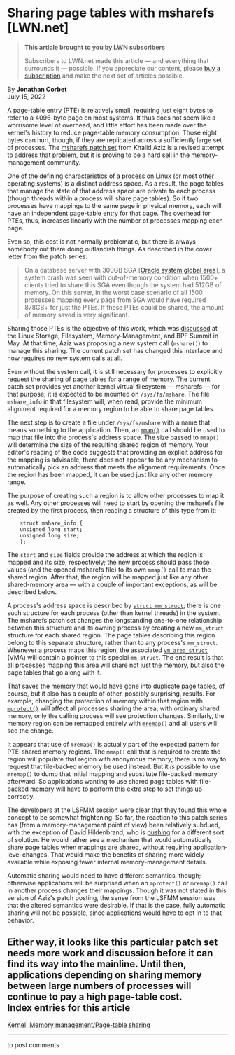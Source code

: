 # Sharing page tables with msharefs [LWN.net]

> **This article brought to you by LWN subscribers**
> 
> Subscribers to LWN.net made this article — and everything that surrounds it — possible. If you appreciate our content, please [buy a subscription](/Promo/nst-nag3/subscribe) and make the next set of articles possible. 

By **Jonathan Corbet**  
July 15, 2022 

A page-table entry (PTE) is relatively small, requiring just eight bytes to refer to a 4096-byte page on most systems. It thus does not seem like a worrisome level of overhead, and little effort has been made over the kernel's history to reduce page-table memory consumption. Those eight bytes can hurt, though, if they are replicated across a sufficiently large set of processes. The [msharefs patch set](/ml/linux-mm/cover.1656531090.git.khalid.aziz@oracle.com/) from Khalid Aziz is a revised attempt to address that problem, but it is proving to be a hard sell in the memory-management community. 

One of the defining characteristics of a process on Linux (or most other operating systems) is a distinct address space. As a result, the page tables that manage the state of that address space are private to each process (though threads within a process will share page tables). So if two processes have mappings to the same page in physical memory, each will have an independent page-table entry for that page. The overhead for PTEs, thus, increases linearly with the number of processes mapping each page. 

Even so, this cost is not normally problematic, but there is always somebody out there doing outlandish things. As described in the cover letter from the patch series: 

> On a database server with 300GB SGA [[Oracle system global area](https://docs.oracle.com/database/121/ADMQS/GUID-A3319550-AB7A-4429-9A58-4B90E4B3D0F5.htm)], a system crash was seen with out-of-memory condition when 1500+ clients tried to share this SGA even though the system had 512GB of memory. On this server, in the worst case scenario of all 1500 processes mapping every page from SGA would have required 878GB+ for just the PTEs. If these PTEs could be shared, the amount of memory saved is very significant. 

Sharing those PTEs is the objective of this work, which was [discussed](/Articles/895217/) at the Linux Storage, Filesystem, Memory-Management, and BPF Summit in May. At that time, Aziz was proposing a new system call (`mshare()`) to manage this sharing. The current patch set has changed this interface and now requires no new system calls at all. 

Even without the system call, it is still necessary for processes to explicitly request the sharing of page tables for a range of memory. The current patch set provides yet another kernel virtual filesystem — msharefs — for that purpose; it is expected to be mounted on `/sys/fs/mshare`. The file `mshare_info` in that filesystem will, when read, provide the minimum alignment required for a memory region to be able to share page tables. 

The next step is to create a file under `/sys/fs/mshare` with a name that means something to the application. Then, an [`mmap()`](https://man7.org/linux/man-pages/man2/mmap.2.html) call should be used to map that file into the process's address space. The size passed to `mmap()` will determine the size of the resulting shared region of memory. Your editor's reading of the code suggests that providing an explicit address for the mapping is advisable; there does not appear to be any mechanism to automatically pick an address that meets the alignment requirements. Once the region has been mapped, it can be used just like any other memory range. 

The purpose of creating such a region is to allow other processes to map it as well. Any other processes will need to start by opening the msharefs file created by the first process, then reading a structure of this type from it: 
    
    
        struct mshare_info {
    	unsigned long start;
    	unsigned long size;
        };
    

The `start` and `size` fields provide the address at which the region is mapped and its size, respectively; the new process should pass those values (and the opened msharefs file) to its own `mmap()` call to map the shared region. After that, the region will be mapped just like any other shared-memory area — with a couple of important exceptions, as will be described below. 

A process's address space is described by [`struct mm_struct`](https://elixir.bootlin.com/linux/v5.18.11/source/include/linux/mm_types.h#L476); there is one such structure for each process (other than kernel threads) in the system. The msharefs patch set changes the longstanding one-to-one relationship between this structure and its owning process by creating a new `mm_struct` structure for each shared region. The page tables describing this region belong to this separate structure, rather than to any process's `mm_struct`. Whenever a process maps this region, the associated [`vm_area_struct`](https://elixir.bootlin.com/linux/v5.18.11/source/include/linux/mm_types.h#L393) (VMA) will contain a pointer to this special `mm_struct`. The end result is that all processes mapping this area will share not just the memory, but also the page tables that go along with it. 

That saves the memory that would have gone into duplicate page tables, of course, but it also has a couple of other, possibly surprising, results. For example, changing the protection of memory within that region with [`mprotect()`](https://man7.org/linux/man-pages/man2/mprotect.2.html) will affect all processes sharing the area; with ordinary shared memory, only the calling process will see protection changes. Similarly, the memory region can be remapped entirely with [`mremap()`](https://man7.org/linux/man-pages/man2/mremap.2.html) and all users will see the change. 

It appears that use of `mremap()` is actually part of the expected pattern for PTE-shared memory regions. The `mmap()` call that is required to create the region will populate that region with anonymous memory; there is no way to request that file-backed memory be used instead. But it _is_ possible to use `mremap()` to dump that initial mapping and substitute file-backed memory afterward. So applications wanting to use shared page tables with file-backed memory will have to perform this extra step to set things up correctly. 

The developers at the LSFMM session were clear that they found this whole concept to be somewhat frightening. So far, the reaction to this patch series has (from a memory-management point of view) been relatively subdued, with the exception of David Hildenbrand, who is [pushing](/ml/linux-mm/397f3cb2-1351-afcf-cd87-e8f9fb482059@redhat.com/) for a different sort of solution. He would rather see a mechanism that would automatically share page tables when mappings are shared, without requiring application-level changes. That would make the benefits of sharing more widely available while exposing fewer internal memory-management details. 

Automatic sharing would need to have different semantics, though; otherwise applications will be surprised when an `mprotect()` or `mremap()` call in another process changes their mappings. Though it was not stated in this version of Aziz's patch posting, the sense from the LSFMM session was that the altered semantics were desirable. If that is the case, fully automatic sharing will not be possible, since applications would have to opt in to that behavior. 

Either way, it looks like this particular patch set needs more work and discussion before it can find its way into the mainline. Until then, applications depending on sharing memory between large numbers of processes will continue to pay a high page-table cost.  
Index entries for this article  
---  
[Kernel](/Kernel/Index)| [Memory management/Page-table sharing](/Kernel/Index#Memory_management-Page-table_sharing)  
  


* * *

to post comments 
